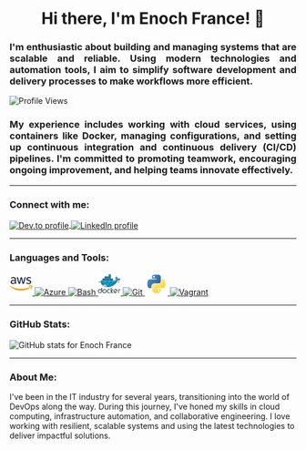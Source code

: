 <h1 align="center">Hi there, I'm Enoch France! 👋</h1>

<h3 align="left" style="text-align: justify;">
  I'm enthusiastic about building and managing systems that are scalable and reliable. Using modern technologies and automation tools, I aim to simplify software development and delivery processes to make workflows more efficient.
</h3>

<p align="left">
  <img src="https://komarev.com/ghpvc/?username=niifrance&label=Profile%20Views&color=0e75b6&style=flat-square" alt="Profile Views" />
</p>

<h3 align="left" style="text-align: justify;">
  My experience includes working with cloud services, using containers like Docker, managing configurations, and setting up continuous integration and continuous delivery (CI/CD) pipelines. I'm committed to promoting teamwork, encouraging ongoing improvement, and helping teams innovate effectively.
</h3>

---

<h3>Connect with me:</h3>
<p>
  <a href="https://dev.to/@niifrance" target="_blank">
    <img align="center" src="https://raw.githubusercontent.com/rahuldkjain/github-profile-readme-generator/master/src/images/icons/Social/devto.svg" alt="Dev.to profile" height="30" width="40" />
  </a>
  <a href="https://www.linkedin.com/in/enochniilantefrance/" target="_blank">
    <img align="center" src="https://raw.githubusercontent.com/rahuldkjain/github-profile-readme-generator/master/src/images/icons/Social/linked-in-alt.svg" alt="LinkedIn profile" height="30" width="40" />
  </a>
</p>

---

<h3>Languages and Tools:</h3>
<p>
  <a href="https://aws.amazon.com" target="_blank" rel="noreferrer">
    <img src="https://raw.githubusercontent.com/devicons/devicon/master/icons/amazonwebservices/amazonwebservices-original-wordmark.svg" alt="AWS" width="40" height="40"/>
  </a>
  <a href="https://azure.microsoft.com/en-in/" target="_blank" rel="noreferrer">
    <img src="https://www.vectorlogo.zone/logos/microsoft_azure/microsoft_azure-icon.svg" alt="Azure" width="40" height="40"/>
  </a>
  <a href="https://www.gnu.org/software/bash/" target="_blank" rel="noreferrer">
    <img src="https://www.vectorlogo.zone/logos/gnu_bash/gnu_bash-icon.svg" alt="Bash" width="40" height="40"/>
  </a>
  <a href="https://www.docker.com/" target="_blank" rel="noreferrer">
    <img src="https://raw.githubusercontent.com/devicons/devicon/master/icons/docker/docker-original-wordmark.svg" alt="Docker" width="40" height="40"/>
  </a>
  <a href="https://git-scm.com/" target="_blank" rel="noreferrer">
    <img src="https://www.vectorlogo.zone/logos/git-scm/git-scm-icon.svg" alt="Git" width="40" height="40"/>
  </a>
  <a href="https://www.python.org" target="_blank" rel="noreferrer">
    <img src="https://raw.githubusercontent.com/devicons/devicon/master/icons/python/python-original.svg" alt="Python" width="40" height="40"/>
  </a>
  <a href="https://www.vagrantup.com/" target="_blank" rel="noreferrer">
    <img src="https://www.vectorlogo.zone/logos/vagrantup/vagrantup-icon.svg" alt="Vagrant" width="40" height="40"/>
  </a>
  <!-- Add more tools as needed -->
</p>

---

<h3>GitHub Stats:</h3>
<p>
  <img align="center" src="https://github-readme-stats.vercel.app/api/top-langs?username=niifrance&show_icons=true&locale=en&layout=compact&theme=dark" alt="GitHub stats for Enoch France" />
</p>

---

<h3>About Me:</h3>
<p>
  I've been in the IT industry for several years, transitioning into the world of DevOps along the way. During this journey, I've honed my skills in cloud computing, infrastructure automation, and collaborative engineering. I love working with resilient, scalable systems and using the latest technologies to deliver impactful solutions.
</p>
